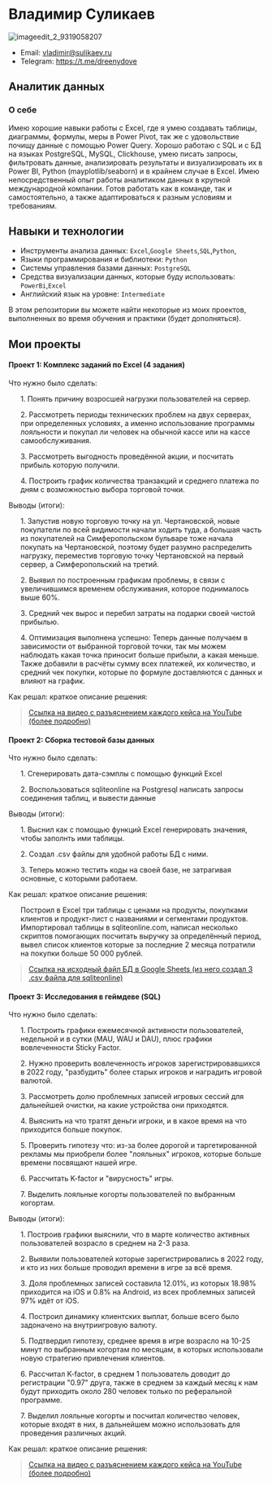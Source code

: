 # Владимир Суликаев 
![imageedit_2_9319058207](https://github.com/VladimirSulikaev/summary/assets/150725281/a6c871c0-a9a3-48c7-b0cf-ad9ab04661a3)

- Email: vladimir@sulikaev.ru
- Telegram: https://t.me/dreenydove

## Аналитик данных

### О себе 

Имею хорошие навыки работы с Excel, где я умею создавать таблицы, диаграммы, формулы, меры в Power Pivot, так же с удовольствие почищу данные с помощью Power Query. Хорошо работаю с SQL и с БД на языках PostgreSQL, MySQL, Clickhouse, умею писать запросы, фильтровать данные, анализировать результаты и визуализировать их в Power BI, Python (mayplotlib/seaborn) и в крайнем случае в Excel. Имею непосредственный опыт работы аналитиком данных в крупной международной компании. Готов работать как в команде, так и самостоятельно, а также адаптироваться к разным условиям и требованиям.

## Навыки и технологии
- Инструменты анализа данных: ``Excel``,``Google Sheets``,``SQL``,``Python``,
- Языки программирования и библиотеки: ``Python`` 
- Системы управления базами данных: ``PostgreSQL``
- Средства визуализации данных, которые буду использовать: ``PowerBi``,``Excel``
- Английский язык на уровне: ``Intermediate``

В этом репозитории вы можете найти некоторые из моих проектов, выполненных во время обучения и практики (будет дополняться).
<br>

## Мои проекты
#### Проект 1: Комплекс заданий по Excel (4 задания)

<p>Что нужно было сделать:<p>

<ol>

<p> 1. Понять причину возросшей нагрузки пользователей на сервер. </p>
<p> 2. Рассмотреть периоды технических проблем на двух серверах, при определенных условиях, а именно использование программы лояльности и покупал ли человек на обычной кассе или на кассе самообслуживания.</p>
<p> 3. Рассмотреть выгодность проведённой акции, и посчитать прибыль которую получили. </p>
<p> 4. Построить график количества транзакций и среднего платежа по дням с возможностью выбора торговой точки. </p>

</ol>

<p>Выводы (итоги):<p>

<ol>

<p> 1. Запустив новую торговую точку на ул. Чертановской, новые покупатели по всей видимости начали ходить туда, а большая часть из покупателей на Симферопольском бульваре тоже начала покупать на Чертановской, поэтому будет разумно распределить нагрузку, переместив торговую точку Чертановской на первый сервер, а Симферопольский на третий. </p>
<p> 2. Выявил по построенным графикам проблемы, в связи с увеличившимся временем обслуживания, которое поднималось выше 60%. </p>
<p> 3. Средний чек вырос и перебил затраты на подарки своей чистой прибылью. </p>
<p> 4. Оптимизация выполнена успешно: Теперь данные получаем в зависимости от выбранной торговой точки, так мы можем наблюдать какая точка приносит больше прибыли, а какая меньше.
Также добавили в расчёты сумму всех платежей, их количество, и средний чек покупки, которые по формуле доставляются с данных и влияют на график. </p>
</ol>

<p> Как решал: краткое описание решения: </p>

> <a href="https://youtu.be/mQ5jHFjSQNA?si=x8RbixMC_DtVjV9I">Ссылка на видео с разъяснением каждого кейса на YouTube (более подробно)</a>

#### Проект 2: Сборка тестовой базы данных

<p> Что нужно было сделать: </p>

<ol>

<p> 1. Сгенерировать дата-сэмплы с помощью функций Excel </p>
<p> 2. Воспользоваться sqliteonline на Postgresql написать запросы соединения таблиц, и вывести данные </p>

</ol>

<p> Выводы (итоги): </p>

<ol> 
  
<p> 1. Выснил как с помощью функций Excel генерировать значения, чтобы заполнть ими таблицы. </p>
<p> 2. Создал .csv файлы для удобной работы БД с ними. </p>
<p> 3. Теперь можно тестить коды на своей базе, не затрагивая основные, с которыми работаем. </p>

</ol>

<p> Как решал: краткое описание решения: </p>

<ol> Построил в Excel три таблицы с ценами на продукты, покупками клиентов и продукт-лист с названиями и сегментами продуктов. Импортировал таблицы в sqliteonline.com, написал несколько скриптов помогающих посчитать выручку за определённый период, вывел список клиентов которые за последние 2 месяца потратили на покупки больше 50 000 рублей. </ol>

> <a href="https://docs.google.com/spreadsheets/d/1y_QszM6TqXtx8qt5ZaN0iQ0RGP2bjiWztiBEuIKIk4A/edit?usp=sharing">Ссылка на исходный файл БД в Google Sheets (из него создал 3 .csv файла для sqliteonline) </a>

#### Проект 3: Исследования в геймдеве (SQL)

<p>Что нужно было сделать:<p>

<ol>

<p> 1. Построить графики ежемесячной активности пользователей, недельной и в сутки (MAU, WAU и DAU), плюс графики вовлеченности Sticky Factor. </p>
<p> 2. Нужно проверить вовлеченность игроков зарегистрировавшихся в 2022 году, "разбудить" более старых игроков и наградить игровой валютой. </p>
<p> 3. Рассмотреть долю проблемных записей игровых сессий для дальнейшей очистки, на какие устройства они приходятся. </p>
<p> 4. Выяснить на что тратят деньги игроки, и в какое время на что приходится больше покупок. </p>
<p> 5. Проверить гипотезу что: из-за более дорогой и таргетированной рекламы мы приобрели более "лояльных" игроков, которые больше времени посвящают нашей игре. </p>
<p> 6. Рассчитать K-factor и "вирусность" игры. </p>
<p> 7. Выделить лояльные когорты пользователей по выбранным когортам. </p>

</ol>

<p>Выводы (итоги):<p>

<ol>

<p> 1. Построив графики выяснили, что в марте количество активных пользователей возрасло в среднем на 2-3 раза. </p>
<p> 2. Выявили пользователей которые зарегистрировались в 2022 году, и кто из них больше проводил времени в игре за всё время. </p>
<p> 3. Доля проблемных записей составила 12.01%, из которых 18.98% приходится на iOS и 0.8% на Android, из всех проблемных записей 97% идёт от iOS. </p>
<p> 4. Построил динамику клиентских выплат, больше всего было задоначено на внутриигровую валюту. </p>
<p> 5. Подтвердил гипотезу, среднее время в игре возрасло на 10-25 минут по выбранным когортам по месяцам, в которых использовали новую стратегию привлечения клиентов. </p>
<p> 6. Рассчитал K-factor, в среднем 1 пользователь доводит до регистрации "0.97" друга, также в среднем за каждый месяц к нам будут приходить около 280 человек только по реферальной программе. </p>
<p> 7. Выделил лояльные когорты и посчитал количество человек, которые входят в них, в дальнейшем можно использовать для проведения различных акций. </p>

</ol>

<p> Как решал: краткое описание решения: </p>

> <a href="https://youtu.be/PwAE9W_19KI?si=0RXfYwele5kSs8Vo">Ссылка на видео с разъяснением каждого кейса на YouTube (более подробно)</a>
